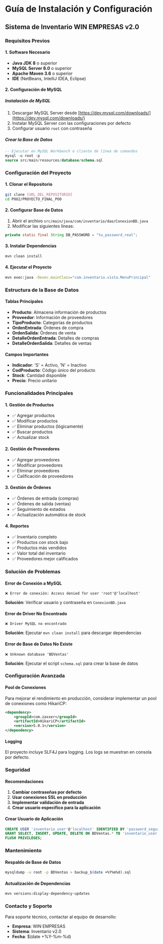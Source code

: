 # Guía de Instalación y Configuración

## Sistema de Inventario WIN EMPRESAS v2.0

### Requisitos Previos

#### 1. Software Necesario

- **Java JDK 8** o superior
- **MySQL Server 8.0** o superior
- **Apache Maven 3.6** o superior
- **IDE** (NetBeans, IntelliJ IDEA, Eclipse)

#### 2. Configuración de MySQL

##### Instalación de MySQL

1. Descargar MySQL Server desde [https://dev.mysql.com/downloads/](https://dev.mysql.com/downloads/)
2. Instalar MySQL Server con las configuraciones por defecto
3. Configurar usuario `root` con contraseña

##### Crear la Base de Datos

```sql
-- Ejecutar en MySQL Workbench o cliente de línea de comandos
mysql -u root -p
source src/main/resources/database/schema.sql
```

### Configuración del Proyecto

#### 1. Clonar el Repositorio

```bash
git clone [URL_DEL_REPOSITORIO]
cd POO2/PROYECTO_FINAL_POO
```

#### 2. Configurar Base de Datos

1. Abrir el archivo `src/main/java/com/inventario/dao/ConexionBD.java`
2. Modificar las siguientes líneas:

```java
private static final String DB_PASSWORD = "tu_password_real";
```

#### 3. Instalar Dependencias

```bash
mvn clean install
```

#### 4. Ejecutar el Proyecto

```bash
mvn exec:java -Dexec.mainClass="com.inventario.vista.MenuPrincipal"
```

### Estructura de la Base de Datos

#### Tablas Principales

- **Producto**: Almacena información de productos
- **Proveedor**: Información de proveedores
- **TipoProducto**: Categorías de productos
- **OrdenEntrada**: Órdenes de compra
- **OrdenSalida**: Órdenes de venta
- **DetalleOrdenEntrada**: Detalles de compras
- **DetalleOrdenSalida**: Detalles de ventas

#### Campos Importantes

- **Indicador**: 'S' = Activo, 'N' = Inactivo
- **CodProducto**: Código único del producto
- **Stock**: Cantidad disponible
- **Precio**: Precio unitario

### Funcionalidades Principales

#### 1. Gestión de Productos

- ✅ Agregar productos
- ✅ Modificar productos
- ✅ Eliminar productos (lógicamente)
- ✅ Buscar productos
- ✅ Actualizar stock

#### 2. Gestión de Proveedores

- ✅ Agregar proveedores
- ✅ Modificar proveedores
- ✅ Eliminar proveedores
- ✅ Calificación de proveedores

#### 3. Gestión de Órdenes

- ✅ Órdenes de entrada (compras)
- ✅ Órdenes de salida (ventas)
- ✅ Seguimiento de estados
- ✅ Actualización automática de stock

#### 4. Reportes

- ✅ Inventario completo
- ✅ Productos con stock bajo
- ✅ Productos más vendidos
- ✅ Valor total del inventario
- ✅ Proveedores mejor calificados

### Solución de Problemas

#### Error de Conexión a MySQL

```
❌ Error de conexión: Access denied for user 'root'@'localhost'
```

**Solución**: Verificar usuario y contraseña en `ConexionBD.java`

#### Error de Driver No Encontrado

```
❌ Driver MySQL no encontrado
```

**Solución**: Ejecutar `mvn clean install` para descargar dependencias

#### Error de Base de Datos No Existe

```
❌ Unknown database 'BDVentas'
```

**Solución**: Ejecutar el script `schema.sql` para crear la base de datos

### Configuración Avanzada

#### Pool de Conexiones

Para mejorar el rendimiento en producción, considerar implementar un pool de conexiones como HikariCP:

```xml
<dependency>
    <groupId>com.zaxxer</groupId>
    <artifactId>HikariCP</artifactId>
    <version>5.0.1</version>
</dependency>
```

#### Logging

El proyecto incluye SLF4J para logging. Los logs se muestran en consola por defecto.

### Seguridad

#### Recomendaciones

1. **Cambiar contraseñas por defecto**
2. **Usar conexiones SSL en producción**
3. **Implementar validación de entrada**
4. **Crear usuario específico para la aplicación**

#### Crear Usuario de Aplicación

```sql
CREATE USER 'inventario_user'@'localhost' IDENTIFIED BY 'password_seguro';
GRANT SELECT, INSERT, UPDATE, DELETE ON BDVentas.* TO 'inventario_user'@'localhost';
FLUSH PRIVILEGES;
```

### Mantenimiento

#### Respaldo de Base de Datos

```bash
mysqldump -u root -p BDVentas > backup_$(date +%Y%m%d).sql
```

#### Actualización de Dependencias

```bash
mvn versions:display-dependency-updates
```

### Contacto y Soporte

Para soporte técnico, contactar al equipo de desarrollo:

- **Empresa**: WIN EMPRESAS
- **Sistema**: Inventario v2.0
- **Fecha**: $(date +%Y-%m-%d)
